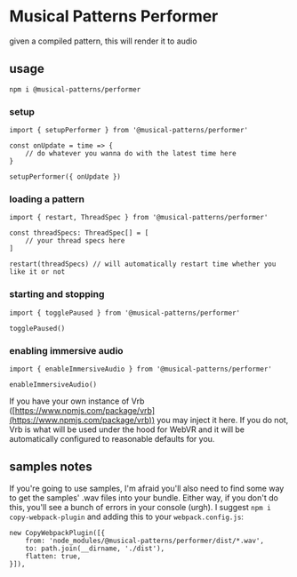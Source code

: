 # Musical Patterns Performer

given a compiled pattern, this will render it to audio

## usage

`npm i @musical-patterns/performer`

### setup

```
import { setupPerformer } from '@musical-patterns/performer'

const onUpdate = time => {
	// do whatever you wanna do with the latest time here
}

setupPerformer({ onUpdate })
```

### loading a pattern

```
import { restart, ThreadSpec } from '@musical-patterns/performer'

const threadSpecs: ThreadSpec[] = [
	// your thread specs here
]

restart(threadSpecs) // will automatically restart time whether you like it or not
```

### starting and stopping

```
import { togglePaused } from '@musical-patterns/performer'

togglePaused()
```

### enabling immersive audio

```
import { enableImmersiveAudio } from '@musical-patterns/performer'

enableImmersiveAudio()
```

If you have your own instance of Vrb ([https://www.npmjs.com/package/vrb](https://www.npmjs.com/package/vrb)) you may inject it here.
If you do not, Vrb is what will be used under the hood for WebVR and it will be automatically configured to reasonable defaults for you.

## samples notes

If you're going to use samples, I'm afraid you'll also need to find some way to get the samples' .wav files into your bundle.
Either way, if you don't do this, you'll see a bunch of errors in your console (urgh).
I suggest `npm i copy-webpack-plugin` and adding this to your `webpack.config.js`:

```
new CopyWebpackPlugin([{
	from: 'node_modules/@musical-patterns/performer/dist/*.wav',
	to: path.join(__dirname, './dist'),
	flatten: true,
}]),
```
